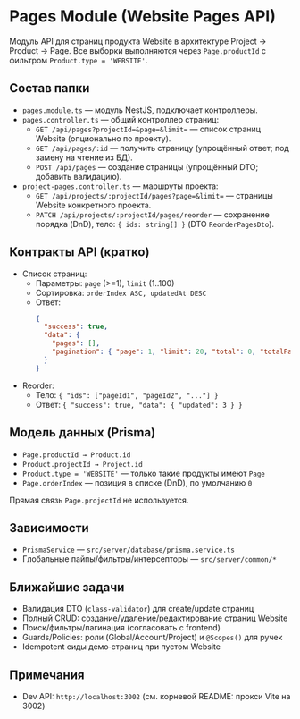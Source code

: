# Pages Module (Website Pages API)

Модуль API для страниц продукта Website в архитектуре Project → Product → Page.
Все выборки выполняются через `Page.productId` с фильтром `Product.type = 'WEBSITE'`.

## Состав папки

- `pages.module.ts` — модуль NestJS, подключает контроллеры.
- `pages.controller.ts` — общий контроллер страниц:
  - `GET /api/pages?projectId=&page=&limit=` — список страниц Website (опционально по проекту).
  - `GET /api/pages/:id` — получить страницу (упрощённый ответ; под замену на чтение из БД).
  - `POST /api/pages` — создание страницы (упрощённый DTO; добавить валидацию).
- `project-pages.controller.ts` — маршруты проекта:
  - `GET /api/projects/:projectId/pages?page=&limit=` — страницы Website конкретного проекта.
  - `PATCH /api/projects/:projectId/pages/reorder` — сохранение порядка (DnD), тело: `{ ids: string[] }` (DTO `ReorderPagesDto`).

## Контракты API (кратко)

- Список страниц:
  - Параметры: `page` (>=1), `limit` (1..100)
  - Сортировка: `orderIndex ASC, updatedAt DESC`
  - Ответ:
    ```json
    {
      "success": true,
      "data": {
        "pages": [],
        "pagination": { "page": 1, "limit": 20, "total": 0, "totalPages": 0 }
      }
    }
    ```
- Reorder:
  - Тело: `{ "ids": ["pageId1", "pageId2", "..."] }`
  - Ответ: `{ "success": true, "data": { "updated": 3 } }`

## Модель данных (Prisma)

- `Page.productId → Product.id`
- `Product.projectId → Project.id`
- `Product.type = 'WEBSITE'` — только такие продукты имеют `Page`
- `Page.orderIndex` — позиция в списке (DnD), по умолчанию `0`

Прямая связь `Page.projectId` не используется.

## Зависимости

- `PrismaService` — `src/server/database/prisma.service.ts`
- Глобальные пайпы/фильтры/интерсепторы — `src/server/common/*`

## Ближайшие задачи

- Валидация DTO (`class-validator`) для create/update страниц
- Полный CRUD: создание/удаление/редактирование страниц Website
- Поиск/фильтры/пагинация (согласовать с frontend)
- Guards/Policies: роли (Global/Account/Project) и `@Scopes()` для ручек
- Idempotent сиды демо‑страниц при пустом Website

## Примечания

- Dev API: `http://localhost:3002` (см. корневой README: прокси Vite на 3002)
